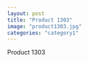 ```yaml
---
layout: post
title: "Product 1303"
image: "product1303.jpg"
categories: "category1"
---
```

Product 1303

